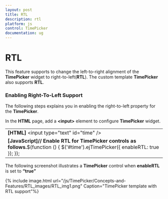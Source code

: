 ```yaml
---
layout: post
title: RTL
description: rtl
platform: js
control: TimePicker
documentation: ug
---
```


# RTL

This feature supports to change the left-to-right alignment of the **TimePicker** widget to right-to-left(**RTL**). The custom template **TimePicker** also supports **RTL**.

### Enabling Right-To-Left Support

The following steps explains you in enabling the right-to-left property for the **TimePicker**.

In the **HTML** page, add a **&lt;input&gt;** element to configure **TimePicker** widget.   



<table>
<tr>
<td>
<b>[HTML]</b>         &lt;input type="text" id="time" /&gt;</td></tr>
<tr>
<td>
<b>[JavaScript]</b><b>// Enable RTL for TimePicker controls as follows.</b>$(function () {           $('#time').ejTimePicker({                       enableRTL: true                 }); });</td></tr>
</table>


The following screenshot illustrates a **TimePicker** control when **enableRTL** is set to **“true”**

{% include image.html url="/js/TimePicker/Concepts-and-Features/RTL_images/RTL_img1.png" Caption="TimePicker template with RTL support"%}

